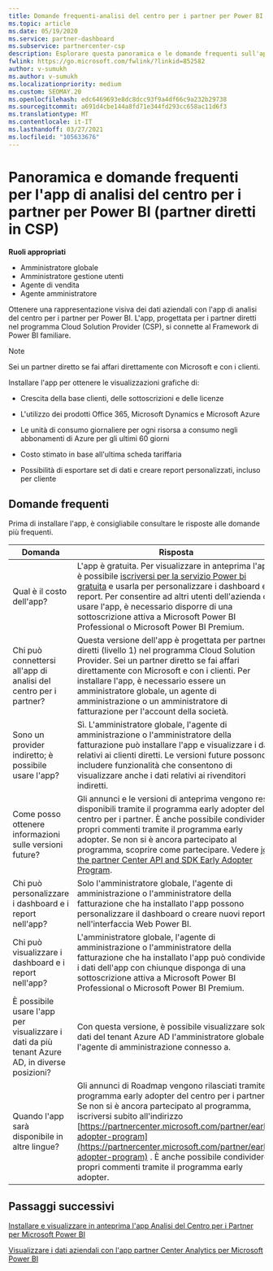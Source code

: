 ```yaml
---
title: Domande frequenti-analisi del centro per i partner per Power BI
ms.topic: article
ms.date: 05/19/2020
ms.service: partner-dashboard
ms.subservice: partnercenter-csp
description: Esplorare questa panoramica e le domande frequenti sull'app di analisi del centro per i partner per Power BI.
fwlink: https://go.microsoft.com/fwlink/?linkid=852582
author: v-sumukh
ms.author: v-sumukh
ms.localizationpriority: medium
ms.custom: SEOMAY.20
ms.openlocfilehash: edc6469693e8dc8dcc93f9a4df66c9a232b29738
ms.sourcegitcommit: a691d4cbe144a8fd71e344fd293cc658ac11d6f3
ms.translationtype: MT
ms.contentlocale: it-IT
ms.lasthandoff: 03/27/2021
ms.locfileid: "105633676"
---
```

# <a name="overview-and-faqs-for-the-partner-center-analytics-app-for-power-bi-direct-partners-in-csp"></a>Panoramica e domande frequenti per l'app di analisi del centro per i partner per Power BI (partner diretti in CSP)



**Ruoli appropriati**

- Amministratore globale
- Amministratore gestione utenti
- Agente di vendita
- Agente amministratore

Ottenere una rappresentazione visiva dei dati aziendali con l'app di analisi del centro per i partner per Power BI. L'app, progettata per i partner diretti nel programma Cloud Solution Provider (CSP), si connette al Framework di Power BI familiare.

> [!NOTE]  
> Sei un partner diretto se fai affari direttamente con Microsoft e con i clienti.

Installare l'app per ottenere le visualizzazioni grafiche di:

- Crescita della base clienti, delle sottoscrizioni e delle licenze

- L'utilizzo dei prodotti Office 365, Microsoft Dynamics e Microsoft Azure

- Le unità di consumo giornaliere per ogni risorsa a consumo negli abbonamenti di Azure per gli ultimi 60 giorni

- Costo stimato in base all'ultima scheda tariffaria

- Possibilità di esportare set di dati e creare report personalizzati, incluso per cliente

## <a name="frequently-asked-questions"></a>Domande frequenti

Prima di installare l'app, è consigliabile consultare le risposte alle domande più frequenti.

| **Domanda** | **Risposta** |
| --- | ---------- |
| Qual è il costo dell'app? | L'app è gratuita. Per visualizzare in anteprima l'app, è possibile [iscriversi per la servizio Power bi gratuita](https://go.microsoft.com/fwlink/p/?linkid=845347) e usarla per personalizzare i dashboard e i report. Per consentire ad altri utenti dell'azienda di usare l'app, è necessario disporre di una sottoscrizione attiva a Microsoft Power BI Professional o Microsoft Power BI Premium. |
| Chi può connettersi all'app di analisi del centro per i partner? | Questa versione dell'app è progettata per partner diretti (livello 1) nel programma Cloud Solution Provider. Sei un partner diretto se fai affari direttamente con Microsoft e con i clienti. Per installare l'app, è necessario essere un amministratore globale, un agente di amministrazione o un amministratore di fatturazione per l'account della società. |
| Sono un provider indiretto; è possibile usare l'app? | Sì. L'amministratore globale, l'agente di amministrazione o l'amministratore della fatturazione può installare l'app e visualizzare i dati relativi ai clienti diretti. Le versioni future possono includere funzionalità che consentono di visualizzare anche i dati relativi ai rivenditori indiretti. |
| Come posso ottenere informazioni sulle versioni future? | Gli annunci e le versioni di anteprima vengono resi disponibili tramite il programma early adopter del centro per i partner. È anche possibile condividere i propri commenti tramite il programma early adopter. Se non si è ancora partecipato al programma, scoprire come partecipare. Vedere [join the partner Center API and SDK Early Adopter Program](/partner-center/develop/early-adopter-program).  |
| Chi può personalizzare i dashboard e i report nell'app? | Solo l'amministratore globale, l'agente di amministrazione o l'amministratore della fatturazione che ha installato l'app possono personalizzare il dashboard o creare nuovi report nell'interfaccia Web Power BI. |
| Chi può visualizzare i dashboard e i report nell'app? | L'amministratore globale, l'agente di amministrazione o l'amministratore della fatturazione che ha installato l'app può condividere i dati dell'app con chiunque disponga di una sottoscrizione attiva a Microsoft Power BI Professional o Microsoft Power BI Premium. |
| È possibile usare l'app per visualizzare i dati da più tenant Azure AD, in diverse posizioni? | Con questa versione, è possibile visualizzare solo i dati del tenant Azure AD l'amministratore globale o l'agente di amministrazione connesso a. | 
| Quando l'app sarà disponibile in altre lingue? | Gli annunci di Roadmap vengono rilasciati tramite il programma early adopter del centro per i partner. Se non si è ancora partecipato al programma, iscriversi subito all'indirizzo [https://partnercenter.microsoft.com/partner/early-adopter-program](https://partnercenter.microsoft.com/partner/early-adopter-program) . È anche possibile condividere i propri commenti tramite il programma early adopter. | 



## <a name="next-steps"></a>Passaggi successivi

[Installare e visualizzare in anteprima l'app Analisi del Centro per i Partner per Microsoft Power BI](power-bi-app-for-direct-partners-install.md)

[Visualizzare i dati aziendali con l'app partner Center Analytics per Microsoft Power BI](power-bi-app-for-direct-partners-use.md)